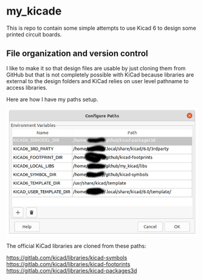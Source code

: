 #               my_kicade

This is repo to contain some simple attempts to use Kicad 6 to design some printed circuit boards.

## File organization and version control

I like to make it so that design files are usable by just cloning them from GitHub but that is not completely possible with KiCad because libraries are external to the design folders and KiCad relies on user level pathname to access libraries.

Here are how I have my paths setup.

<img src="images/paths.png">

The official KiCad libraries are cloned from these paths:

https://gitlab.com/kicad/libraries/kicad-symbols
https://gitlab.com/kicad/libraries/kicad-footprints
https://gitlab.com/kicad/libraries/kicad-packages3d





